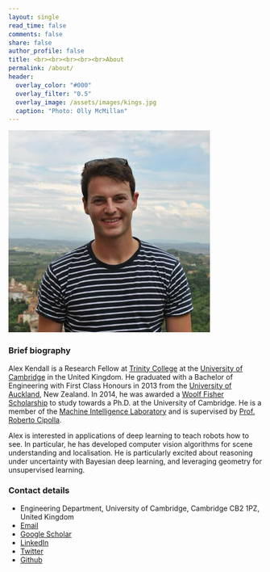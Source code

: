```yaml
---
layout: single
read_time: false
comments: false
share: false
author_profile: false
title: <br><br><br><br><br>About
permalink: /about/
header:
  overlay_color: "#000"
  overlay_filter: "0.5"
  overlay_image: /assets/images/kings.jpg
  caption: "Photo: Olly McMillan"
---
```


<div class="author__avatar">
    <img src="/assets/images/alex.jpg" class="author__avatar" alt="Alex Kendall" itemprop="image">
</div>

### Brief biography

Alex Kendall is a Research Fellow at [Trinity College](https://www.trin.cam.ac.uk/) at the [University of Cambridge](https://www.cam.ac.uk/) in the United Kingdom. He graduated with a Bachelor of Engineering with First Class Honours in 2013 from the [University of Auckland](https://www.auckland.ac.nz/), New Zealand. In 2014, he was awarded a [Woolf Fisher Scholarship](http://www.woolffishertrust.co.nz/) to study towards a Ph.D. at the University of Cambridge. He is a member of the [Machine Intelligence Laboratory](https://mi.eng.cam.ac.uk/Main/CVR) and is supervised by [Prof. Roberto Cipolla](https://mi.eng.cam.ac.uk/~cipolla/).

Alex is interested in applications of deep learning to teach robots how to see. In particular, he has developed computer vision algorithms for scene understanding and localisation. He is particularly excited about reasoning under uncertainty with Bayesian deep learning, and leveraging geometry for unsupervised learning.

### Contact details

<div class="author__urls-wrapper">
    <ul class="author__urls social-icons" style="">
        <li itemprop="homeLocation" itemscope="" itemtype="http://schema.org/Place">
            <i class="fa fa-fw fa-map-marker" aria-hidden="true"></i> 
            <span itemprop="name">Engineering Department, University of Cambridge, Cambridge CB2 1PZ, United Kingdom</span>
        </li>
        <li>
            <a href="mailto:agk34@cam.ac.uk">
                <i class="fa fa-fw fa-envelope-square" aria-hidden="true"></i>
                <meta itemprop="email" content="agk34@cam.ac.uk">
                Email
            </a>
        </li>
        <li><a href="https://scholar.google.co.uk/citations?user=+" itemprop="sameAs">
            <i class="ai ai-fw ai-google-scholar-square" aria-hidden="true"></i>
            Google Scholar
        </a></li>
        <li><a href="https://www.linkedin.com/in/alexgkendall" itemprop="sameAs">
            <i class="fa fa-fw fa-linkedin-square" aria-hidden="true"></i> 
            LinkedIn
        </a></li>
        <li><a href="https://twitter.com/alexgkendall" itemprop="sameAs">
            <i class="fa fa-fw fa-twitter" aria-hidden="true"></i> 
            Twitter
        </a></li>
        <li><a href="https://github.com/alexgkendall" itemprop="sameAs">
            <i class="fa fa-fw fa-github" aria-hidden="true"></i> 
            Github
        </a></li>
    </ul>
</div>

